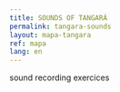 ```yaml
---
title: SOUNDS OF TANGARÁ
permalink: tangara-sounds
layout: mapa-tangara
ref: mapa
lang: en
---
```



sound recording exercices
